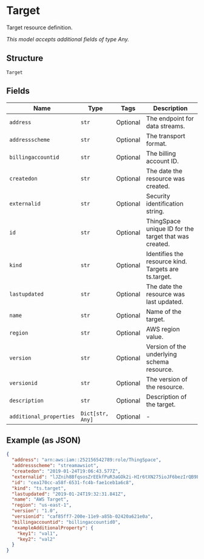 
# Target

Target resource definition.

*This model accepts additional fields of type Any.*

## Structure

`Target`

## Fields

| Name | Type | Tags | Description |
|  --- | --- | --- | --- |
| `address` | `str` | Optional | The endpoint for data streams. |
| `addressscheme` | `str` | Optional | The transport format. |
| `billingaccountid` | `str` | Optional | The billing account ID. |
| `createdon` | `str` | Optional | The date the resource was created. |
| `externalid` | `str` | Optional | Security identification string. |
| `id` | `str` | Optional | ThingSpace unique ID for the target that was created. |
| `kind` | `str` | Optional | Identifies the resource kind. Targets are ts.target. |
| `lastupdated` | `str` | Optional | The date the resource was last updated. |
| `name` | `str` | Optional | Name of the target. |
| `region` | `str` | Optional | AWS region value. |
| `version` | `str` | Optional | Version of the underlying schema resource. |
| `versionid` | `str` | Optional | The version of the resource. |
| `description` | `str` | Optional | Description of the target. |
| `additional_properties` | `Dict[str, Any]` | Optional | - |

## Example (as JSON)

```json
{
  "address": "arn:aws:iam::252156542789:role/ThingSpace",
  "addressscheme": "streamawsiot",
  "createdon": "2019-01-24T19:06:43.577Z",
  "externalid": "lJZnih8BfqsosZrEEkfPuR3aGOk2i-HIr6tXN275ioJF6bezIrQB9EbzpTRep8J7RmV7QH==",
  "id": "cea170cc-a58f-6531-fc4b-fae1ceb1a6c8",
  "kind": "ts.target",
  "lastupdated": "2019-01-24T19:32:31.841Z",
  "name": "AWS Target",
  "region": "us-east-1",
  "version": "1.0",
  "versionid": "caf85ff7-200e-11e9-a85b-02420a621e0a",
  "billingaccountid": "billingaccountid0",
  "exampleAdditionalProperty": {
    "key1": "val1",
    "key2": "val2"
  }
}
```

